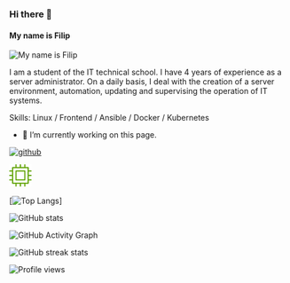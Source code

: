 ### Hi there 👋
#### My name is Filip
![My name is Filip](https://arturssmirnovs.github.io/github-profile-readme-generator/images/banner.png)

I am a student of the IT technical school. I have 4 years of experience as a server administrator. On a daily basis, I deal with the creation of a server environment, automation, updating and supervising the operation of IT systems.

Skills: Linux / Frontend / Ansible / Docker / Kubernetes

- 🔭 I’m currently working on this page. 


[<img src='https://cdn.jsdelivr.net/npm/simple-icons@3.0.1/icons/github.svg' alt='github' height='40'>](https://github.com/Duke-net)  

<img src='https://raw.githubusercontent.com/acervenky/animated-github-badges/master/assets/devbadge.gif' width='40' height='40'>

[![Top Langs](https://github-readme-stats.vercel.app/api/top-langs/?username=Duke-net)]

![GitHub stats](https://github-readme-stats.vercel.app/api?username=Duke-net&show_icons=true)  

![GitHub Activity Graph](https://activity-graph.herokuapp.com/graph?username=Duke-net)  

![GitHub streak stats](https://github-readme-streak-stats.herokuapp.com/?user=Duke-net)  

![Profile views](https://gpvc.arturio.dev/Duke-net)  

